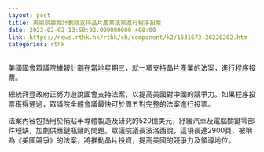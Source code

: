```yaml
---
layout: post
title: 美眾院據報計劃就支持晶片產業法案進行程序投票
date: 2022-02-02 13:50:02.000000000 +08:00
link: https://news.rthk.hk/rthk/ch/component/k2/1631673-20220202.htm
categories: rthk
---
```


美國國會眾議院據報計劃在當地星期三，就一項支持晶片產業的法案，進行程序投票。

總統拜登政府正努力遊說國會支持法案，以提高美國對中國的競爭力。如果程序投票獲得通過，眾議院全體會議最快可於周五對完整的法案進行投票。

法案內容包括用於補貼半導體製造及研究的520億美元，紓緩汽車及電腦關鍵零部件短缺，加劇供應鏈瓶頸的問題。眾議院議長波洛西說，這項長達2900頁、被稱為《美國競爭》的法案，將推動晶片投資，提高美國的競爭力及領導地位。
